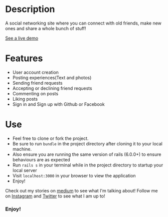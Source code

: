 # Description
A social networking site where you can connect with old friends, make new ones and share a whole bunch of stuff!

[See a live demo](http://eventor-io.herokuapp.com)

# Features
* User account creation
* Posting experiences(Text and photos)
* Sending friend requests
* Accepting or declining friend requests
* Commenting on posts
* Liking posts
* Sign in and Sign up with Github or Facebook

# Use
* Feel free to clone or fork the project. 
* Be sure to run `bundle` in the project directory after cloning it to your local machine.
* Also ensure you are running the same version of rails (6.0.0+) to ensure behaviours are as expected
* Run `rails s` in your terminal while in the project directory to startup your local server
* Visit `localhost:3000` in your browser to view the application
* Enjoy!

Check out my stories on [medium](https://medium.com/@oluwadamilareo_) to see what I'm talking about!
Follow me on [Instagram](https://instagram.com/oluwadamilare_olusakin) and [Twitter](https://twitter.com/oluwadamilareo_) to see what I am up to!

### Enjoy!

